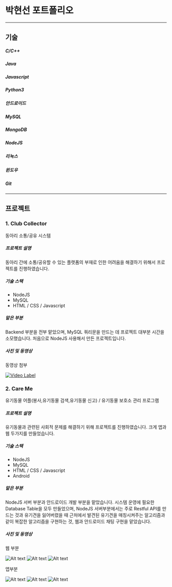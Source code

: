 # 박현선 포트폴리오


*****
## 기술

##### C/C++
##### Java
##### Javascript
##### Python3
##### 안드로이드
##### MySQL
##### MongoDB
##### NodeJS 
##### 리눅스
##### 윈도우
##### Git


****
## 프로젝트

### 1. Club Collector
 
동아리 소통/공유 시스템

##### 프로젝트 설명

동아리 간에 소통/공유할 수 있는 플랫폼의 부재로 인한 어려움을 해결하기 위해서 프로젝트를 진행하였습니다.

##### 기술 스택

- NodeJS
- MySQL
- HTML / CSS / Javascript

##### 맡은 부분

Backend 부분을 전부 맡았으며, MySQL 쿼리문을 만드는 데 프로젝트 대부분 시간을 소모했습니다. 처음으로 NodeJS 사용해서 만든 프로젝트입니다.

##### 사진 및 동영상

동영상 첨부

[![Video Label](https://i.ytimg.com/vi/vHOHErQ6mBA/hqdefault.jpg)](https://youtu.be/vHOHErQ6mBA) 



### 2. Care Me
 
유기동물 어플(봉사,유기동물 검색,유기동물 신고) / 유기동물 보호소 관리 프로그램

##### 프로젝트 설명

유기동물과 관련된 사회적 문제를 해결하기 위해 프로젝트를 진행하였습니다. 크게 앱과 웹 두가지를 만들었습니다.

##### 기술 스택

- NodeJS
- MySQL
- HTML / CSS / Javascript
- Android

##### 맡은 부분

NodeJS 서버 부분과 안드로이드 개발 부분을 맡았습니다. 시스템 운영에 필요한 Database Table을 모두 만들었으며, NodeJS 서버부분에서는 주로 Restful API를 만드는 것과 유기견을 잃어버렸을 때 근처에서 발견된 유기견을 매칭시켜주는 알고리즘과 같이 복잡한 알고리즘을 구현하는 것, 웹과 안드로이드 채팅 구현을 맡았습니다. 

##### 사진 및 동영상

웹 부분

![Alt text](/img/adminanimal.png "유기동물 관리하는 기능")
![Alt text](/img/schedule.png "유기동물 스케쥴을 확인할 수 있는 기능")
![Alt text](/img/chatting_web.png "보호소쪽에서 사용자에게 채팅을 할수 있는 기능")

앱부분

![Alt text](/img/search.png "잃어버린 동물을 찾을 수 있는 기능")
![Alt text](/img/shelterinfo.png "어플쪽에서 보호소 정보 확인가능")
![Alt text](/img/chatting_android.jpg "어플 채팅화면")